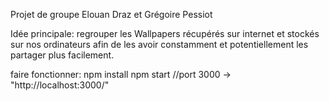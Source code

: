 Projet de groupe
Elouan Draz et Grégoire Pessiot

Idée principale: regrouper les Wallpapers récupérés sur internet et stockés sur nos ordinateurs afin de les avoir constamment et potentiellement les partager plus facilement.

faire fonctionner:
npm install
npm start
//port 3000 -> "http://localhost:3000/"
